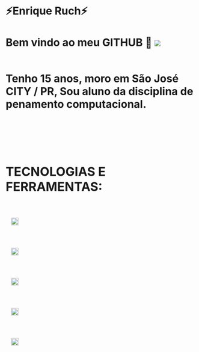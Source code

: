 <div display="inline-block">
<h1 aling="left"> ⚡Enrique Ruch⚡ </h1>
<h1 aling="left"> Bem vindo ao meu <b>GITHUB</b> 🔱 <h/1>


<img src="https://cdn.jsdelivr.net/gh/devicons/devicon/icons/facebook/facebook-original.svg" />

</br>
</br>

Tenho 15 anos, moro em São José CITY / PR, Sou aluno da disciplina de penamento computacional.

</br>
</br>

### TECNOLOGIAS E FERRAMENTAS:
<code>
 <img width="20px" src="https://cdn.jsdelivr.net/gh/devicons/devicon/icons/html5/html5-original.svg" />
<code>
</code>
 <img  width="20px" src="https://cdn.jsdelivr.net/gh/devicons/devicon/icons/css3/css3-original.svg" />
<code>
</code>
 <img width="20px" src="https://cdn.jsdelivr.net/gh/devicons/devicon/icons/git/git-plain.svg" />
<code>
</code>
 <img width="20px" src="https://cdn.jsdelivr.net/gh/devicons/devicon/icons/github/github-original.svg" />
<code>
</code>
 <img width="20px" src="https://cdn.jsdelivr.net/gh/devicons/devicon/icons/vscode/vscode-plain.svg" />
